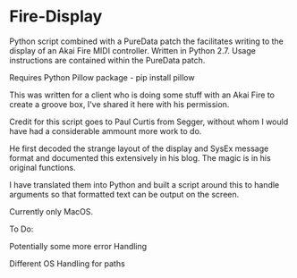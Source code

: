 # Fire-Display


Python script combined with a PureData patch the facilitates writing to the display of an Akai Fire MIDI controller.
Written in Python 2.7. Usage instructions are contained within the PureData patch. 

Requires Python Pillow package - pip install pillow

This was written for a client who is doing some stuff with an Akai Fire to create a groove box, I've shared it here with his permission.

Credit for this script goes to Paul Curtis from Segger, without whom I would have had a considerable ammount more work to do.

He first decoded the strange layout of the display and SysEx message format and documented this extensively in his blog. The magic is in his original functions.

I have translated them into Python and built a script around this to handle arguments so that formatted text can be output on the screen.

Currently only MacOS.

To Do:

Potentially some more error Handling

Different OS Handling for paths
